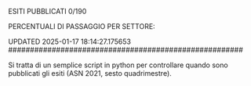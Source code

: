 ESITI PUBBLICATI 0/190 

PERCENTUALI DI PASSAGGIO PER SETTORE:

UPDATED 2025-01-17 18:14:27.175653
###################################################### 

Si tratta di un semplice script in python per controllare quando sono pubblicati gli esiti (ASN 2021, sesto quadrimestre).

